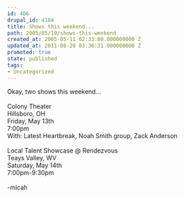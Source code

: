 ```yaml
---
id: 406
drupal_id: 4184
title: Shows this weekend...
path: 2005/05/10/shows-this-weekend
created_at: 2005-05-11 02:33:00.000000000 Z
updated_at: 2011-08-20 03:36:31.000000000 Z
promoted: true
state: published
tags:
- Uncategorized
---
```

Okay, two shows this weekend...<br /><br />Colony Theater<br />Hillsboro, OH<br />Friday, May 13th<br />7:00pm<br />With: Latest Heartbreak, Noah Smith group, Zack Anderson<br /><br />Local Talent Showcase @ Rendezvous<br />Teays Valley, WV<br />Saturday, May 14th <br />7:00pm-9:30pm<br /><br />-micah
